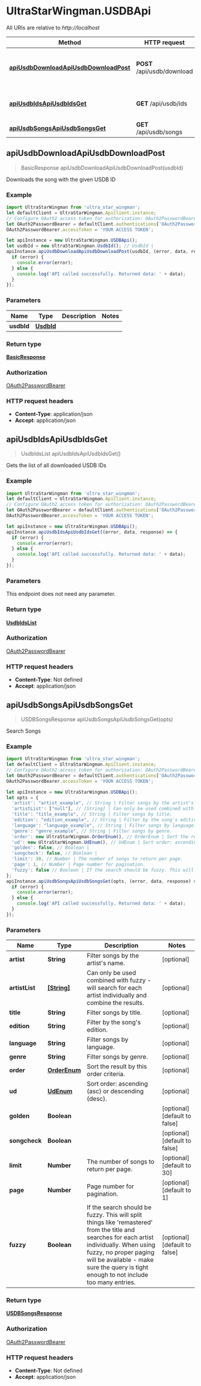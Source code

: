# UltraStarWingman.USDBApi

All URIs are relative to *http://localhost*

Method | HTTP request | Description
------------- | ------------- | -------------
[**apiUsdbDownloadApiUsdbDownloadPost**](USDBApi.md#apiUsdbDownloadApiUsdbDownloadPost) | **POST** /api/usdb/download | Downloads the song with the given USDB ID
[**apiUsdbIdsApiUsdbIdsGet**](USDBApi.md#apiUsdbIdsApiUsdbIdsGet) | **GET** /api/usdb/ids | Gets the list of all downloaded USDB IDs
[**apiUsdbSongsApiUsdbSongsGet**](USDBApi.md#apiUsdbSongsApiUsdbSongsGet) | **GET** /api/usdb/songs | Search Songs



## apiUsdbDownloadApiUsdbDownloadPost

> BasicResponse apiUsdbDownloadApiUsdbDownloadPost(usdbId)

Downloads the song with the given USDB ID

### Example

```javascript
import UltraStarWingman from 'ultra_star_wingman';
let defaultClient = UltraStarWingman.ApiClient.instance;
// Configure OAuth2 access token for authorization: OAuth2PasswordBearer
let OAuth2PasswordBearer = defaultClient.authentications['OAuth2PasswordBearer'];
OAuth2PasswordBearer.accessToken = 'YOUR ACCESS TOKEN';

let apiInstance = new UltraStarWingman.USDBApi();
let usdbId = new UltraStarWingman.UsdbId(); // UsdbId | 
apiInstance.apiUsdbDownloadApiUsdbDownloadPost(usdbId, (error, data, response) => {
  if (error) {
    console.error(error);
  } else {
    console.log('API called successfully. Returned data: ' + data);
  }
});
```

### Parameters


Name | Type | Description  | Notes
------------- | ------------- | ------------- | -------------
 **usdbId** | [**UsdbId**](UsdbId.md)|  | 

### Return type

[**BasicResponse**](BasicResponse.md)

### Authorization

[OAuth2PasswordBearer](../README.md#OAuth2PasswordBearer)

### HTTP request headers

- **Content-Type**: application/json
- **Accept**: application/json


## apiUsdbIdsApiUsdbIdsGet

> UsdbIdsList apiUsdbIdsApiUsdbIdsGet()

Gets the list of all downloaded USDB IDs

### Example

```javascript
import UltraStarWingman from 'ultra_star_wingman';
let defaultClient = UltraStarWingman.ApiClient.instance;
// Configure OAuth2 access token for authorization: OAuth2PasswordBearer
let OAuth2PasswordBearer = defaultClient.authentications['OAuth2PasswordBearer'];
OAuth2PasswordBearer.accessToken = 'YOUR ACCESS TOKEN';

let apiInstance = new UltraStarWingman.USDBApi();
apiInstance.apiUsdbIdsApiUsdbIdsGet((error, data, response) => {
  if (error) {
    console.error(error);
  } else {
    console.log('API called successfully. Returned data: ' + data);
  }
});
```

### Parameters

This endpoint does not need any parameter.

### Return type

[**UsdbIdsList**](UsdbIdsList.md)

### Authorization

[OAuth2PasswordBearer](../README.md#OAuth2PasswordBearer)

### HTTP request headers

- **Content-Type**: Not defined
- **Accept**: application/json


## apiUsdbSongsApiUsdbSongsGet

> USDBSongsResponse apiUsdbSongsApiUsdbSongsGet(opts)

Search Songs

### Example

```javascript
import UltraStarWingman from 'ultra_star_wingman';
let defaultClient = UltraStarWingman.ApiClient.instance;
// Configure OAuth2 access token for authorization: OAuth2PasswordBearer
let OAuth2PasswordBearer = defaultClient.authentications['OAuth2PasswordBearer'];
OAuth2PasswordBearer.accessToken = 'YOUR ACCESS TOKEN';

let apiInstance = new UltraStarWingman.USDBApi();
let opts = {
  'artist': "artist_example", // String | Filter songs by the artist's name.
  'artistList': ["null"], // [String] | Can only be used combined with fuzzy - will search for each artist individually and combine the results.
  'title': "title_example", // String | Filter songs by title.
  'edition': "edition_example", // String | Filter by the song's edition.
  'language': "language_example", // String | Filter songs by language.
  'genre': "genre_example", // String | Filter songs by genre.
  'order': new UltraStarWingman.OrderEnum(), // OrderEnum | Sort the result by this order criteria.
  'ud': new UltraStarWingman.UdEnum(), // UdEnum | Sort order: ascending (asc) or descending (desc).
  'golden': false, // Boolean | 
  'songcheck': false, // Boolean | 
  'limit': 30, // Number | The number of songs to return per page.
  'page': 1, // Number | Page number for pagination.
  'fuzzy': false // Boolean | If the search should be fuzzy. This will split things like 'remastered' from the title and searches for each artist individually. When using fuzzy, no proper paging will be available - make sure the query is tight enough to not include too many entries.
};
apiInstance.apiUsdbSongsApiUsdbSongsGet(opts, (error, data, response) => {
  if (error) {
    console.error(error);
  } else {
    console.log('API called successfully. Returned data: ' + data);
  }
});
```

### Parameters


Name | Type | Description  | Notes
------------- | ------------- | ------------- | -------------
 **artist** | **String**| Filter songs by the artist&#39;s name. | [optional] 
 **artistList** | [**[String]**](String.md)| Can only be used combined with fuzzy - will search for each artist individually and combine the results. | [optional] 
 **title** | **String**| Filter songs by title. | [optional] 
 **edition** | **String**| Filter by the song&#39;s edition. | [optional] 
 **language** | **String**| Filter songs by language. | [optional] 
 **genre** | **String**| Filter songs by genre. | [optional] 
 **order** | [**OrderEnum**](.md)| Sort the result by this order criteria. | [optional] 
 **ud** | [**UdEnum**](.md)| Sort order: ascending (asc) or descending (desc). | [optional] 
 **golden** | **Boolean**|  | [optional] [default to false]
 **songcheck** | **Boolean**|  | [optional] [default to false]
 **limit** | **Number**| The number of songs to return per page. | [optional] [default to 30]
 **page** | **Number**| Page number for pagination. | [optional] [default to 1]
 **fuzzy** | **Boolean**| If the search should be fuzzy. This will split things like &#39;remastered&#39; from the title and searches for each artist individually. When using fuzzy, no proper paging will be available - make sure the query is tight enough to not include too many entries. | [optional] [default to false]

### Return type

[**USDBSongsResponse**](USDBSongsResponse.md)

### Authorization

[OAuth2PasswordBearer](../README.md#OAuth2PasswordBearer)

### HTTP request headers

- **Content-Type**: Not defined
- **Accept**: application/json

